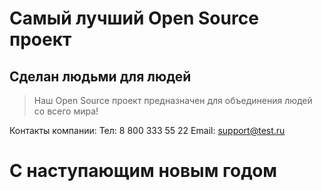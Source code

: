 # Самый лучший Open Source проект

## Сделан людьми для людей

> Наш Open Source проект предназначен для объединения людей со всего мира!

  Контакты компании:
  Тел: 8 800 333 55 22
  Email: support@test.ru 

# С наступающим новым годом

